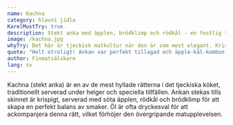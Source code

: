 ```yaml
---
name: Kachna
category: hlavní jídla
KarelMustTry: true
description: Stekt anka med äpplen, brödklimp och rödkål - en festlig tjeckisk klassiker
image: /kachna.jpg
whyTry: Det här är tjeckisk matkultur när den är som mest elegant. Krispigskinnad stekt anka med mört kött, serverad med söta äpplen och rödkål. Ofta reserverad för jul och särskilda firanden, det är rätten som visar att tjeckisk mat kan vara raffinerad.
quote: "Helt otroligt! Ankan var perfekt tillagad och äpple-kål-kombon var en uppenbarelse."
author: Finmatsälskare
lang: sv
---
```


Kachna (stekt anka) är en av de mest hyllade rätterna i det tjeckiska köket, traditionellt serverad under helger och speciella tillfällen. Ankan stekas tills skinnet är krispigt, serverad med söta äpplen, rödkål och brödklimp för att skapa en perfekt balans av smaker. Öl är ofta dryckesval för att ackompanjera denna rätt, vilket förhöjer den övergripande matupplevelsen.